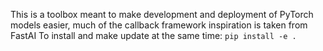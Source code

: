 This is a toolbox meant to make development and deployment of PyTorch models easier, much of the callback framework inspiration is taken from FastAI
To install and make update at the same time:
`pip install -e .`
